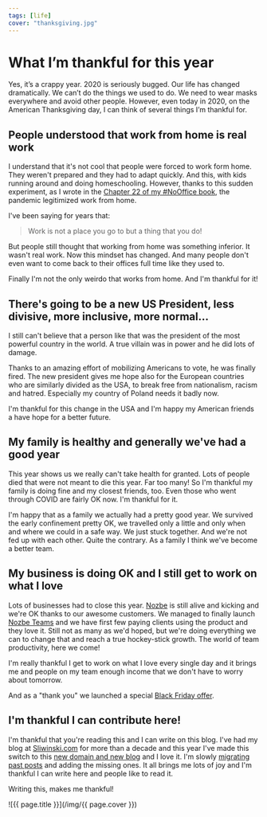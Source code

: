 ```yaml
---
tags: [life]
cover: "thanksgiving.jpg"
---
```


# What I’m thankful for this year

Yes, it’s a crappy year. 2020 is seriously bugged. Our life has changed dramatically. We can’t do the things we used to do. We need to wear masks everywhere and avoid other people. However, even today in 2020, on the American Thanksgiving day, I can think of several things I’m thankful for.

<!--More-->

## People understood that work from home is real work

I understand that it's not cool that people were forced to work form home. They weren't prepared and they had to adapt quickly. And this, with kids running around and doing homeschooling. However, thanks to this sudden experiment, as I wrote in the [Chapter 22 of my #NoOffice book](https://nooffice.org/book/balance/), the pandemic legitimized work from home.

I've been saying for years that:

> Work is not a place you go to but a thing that you do!

But people still thought that working from home was something inferior. It wasn't real work. Now this mindset has changed. And many people don't even want to come back to their offices full time like they used to.

Finally I'm not the only weirdo that works from home. And I'm thankful for it!

## There's going to be a new US President, less divisive, more inclusive, more normal…

I still can't believe that a person like that was the president of the most powerful country in the world. A true villain was in power and he did lots of damage.

Thanks to an amazing effort of mobilizing Americans to vote, he was finally fired. The new president gives me hope also for the European countries who are similarly divided as the USA, to break free from nationalism, racism and hatred. Especially my country of Poland needs it badly now.

I'm thankful for this change in the USA and I'm happy my American friends a have hope for a better future.

## My family is healthy and generally we've had a good year

This year shows us we really can't take health for granted. Lots of people died that were not meant to die this year. Far too many! So I'm thankful my family is doing fine and my closest friends, too. Even those who went through COVID are fairly OK now. I'm thankful for it.

I'm happy that as a family we actually had a pretty good year. We survived the early confinement pretty OK, we travelled only a little and only when and where we could in a safe way. We just stuck together. And we're not fed up with each other. Quite the contrary. As a family I think we've become a better team.

## My business is doing OK and I still get to work on what I love

Lots of businesses had to close this year. [Nozbe][n] is still alive and kicking and we're OK thanks to our awesome customers. We managed to finally launch [Nozbe Teams][n] and we have first few paying clients using the product and they love it. Still not as many as we'd hoped, but we're doing everything we can to change that and reach a true hockey-stick growth. The world of team productivity, here we come!

I'm really thankful I get to work on what I love every single day and it brings me and people on my team enough income that we don't have to worry about tomorrow.

And as a "thank you" we launched a special [Black Friday offer](https://nozbe.com/blog/2020-black-friday-special-offer/).

## I'm thankful I can contribute here!

I'm thankful that you're reading this and I can write on this blog. I've had my blog at [Sliwinski.com](https://sliwinski.com/) for more than a decade and this year I've made this switch to this [new domain and new blog](/new) and I love it. I'm slowly [migrating past posts](/archive) and adding the missing ones. It all brings me lots of joy and I'm thankful I can write here and people like to read it.

Writing this, makes me thankful!

![{{ page.title }}](/img/{{ page.cover }})

[n]: https://nozbe.com/?a=mike